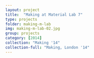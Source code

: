 ```yaml
---
layout: project
title:  "Making at Material Lab 7"
type: projects
folder: making-m-lab
img: making-m-lab-02.jpg
group: projects
category: [2014]
collection: "Making '14"
collection-full: "Making, London '14"
---
```


